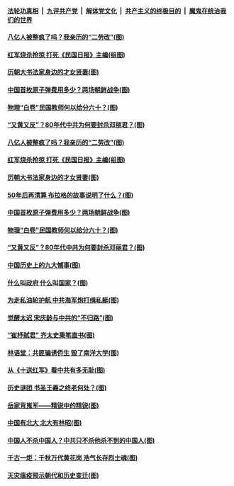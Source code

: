 

####  [法轮功真相](../../../../basic/blob/master/README.md?t=04030131) &nbsp;|&nbsp; [九评共产党](../../../../9ping.md/blob/master/README.md?t=04030131) &nbsp;|&nbsp; [解体党文化](../../../../jtdwh.md/blob/master/README.md?t=04030131)  &nbsp;|&nbsp; [共产主义的终极目的](../../../../gczydzjmd.md/blob/master/README.md?t=04030131) &nbsp;|&nbsp; [魔鬼在统治我们的世界](../../../../mgztzwmdsj.md/blob/master/README.md?t=04030131) 

#### [八亿人被整疯了吗？我亲历的“二劳改”(图)](../pages/p6/966720.md?t=04030131) 

#### [红军烧杀抢掠 打死《民国日报》主编(组图)](../pages/p6/966822.md?t=04030131) 

#### [历朝大书法家身边的才女贤妻(图)](../pages/p6/967380.md?t=04030131) 

#### [中国首枚原子弹费用多少？两场朝鲜战争(图)](../pages/p6/966276.md?t=04030131) 

#### [物理“白卷”民国教师何以给分六十？(图)](../pages/p6/966821.md?t=04030131) 

#### [“又黄又反”？80年代中共为何要封杀邓丽君？(图)](../pages/p6/966199.md?t=04030131) 

#### [八亿人被整疯了吗？我亲历的“二劳改”(图)](../pages/p6/966720.md?t=04030131) 

#### [红军烧杀抢掠 打死《民国日报》主编(组图)](../pages/p6/966822.md?t=04030131) 

#### [历朝大书法家身边的才女贤妻(图)](../pages/p6/967380.md?t=04030131) 

#### [50年后再清算 布拉格的故事说明了什么？(图)](../pages/p6/967506.md?t=04030131) 

#### [中国首枚原子弹费用多少？两场朝鲜战争(图)](../pages/p6/966276.md?t=04030131) 

#### [物理“白卷”民国教师何以给分六十？(图)](../pages/p6/966821.md?t=04030131) 

#### [“又黄又反”？80年代中共为何要封杀邓丽君？(图)](../pages/p6/966199.md?t=04030131) 

#### [中国历史上的九大憾事(图)](../pages/p6/967378.md?t=04030131) 

#### [什么叫政府 什么叫国家？(图)](../pages/p6/967032.md?t=04030131) 

#### [为走私油轮护航 中共海军炮打缉私艇(图)](../pages/p6/966218.md?t=04030131) 

#### [觉醒太迟 宋庆龄与中共的“不归路”(图)](../pages/p6/965579.md?t=04030131) 

#### [“崔杼弑君” 齐太史秉笔直书(图)](../pages/p6/965466.md?t=04030131) 

#### [林语堂：共匪骗诱侨生 毁了南洋大学(图)](../pages/p6/966610.md?t=04030131) 

#### [从《十送红军》看中共有多无耻(图)](../pages/p6/966224.md?t=04030131) 

#### [历史谜团 书圣王羲之终老何处？(图)](../pages/p6/967178.md?t=04030131) 

#### [岳家背嵬军——精锐中的精锐(图)](../pages/p6/966523.md?t=04030131) 

#### [中国有北大 北大有林昭(图)](../pages/p6/966471.md?t=04030131) 

#### [中国人不杀中国人？中共只不杀他杀不到的中国人(图)](../pages/p6/966981.md?t=04030131) 

#### [千古一炬：千秋万代黄花岗 浩气长存烈士魂(图)](../pages/p6/963908.md?t=04030131) 

#### [天灾瘟疫预示朝代和历史变迁(图)](../pages/p6/966222.md?t=04030131) 

